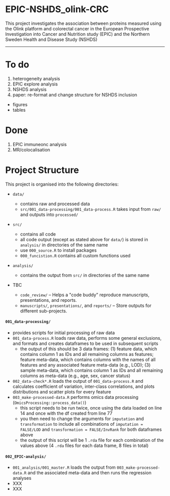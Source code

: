 # EPIC-NSHDS_olink-CRC

This project investigates the association between proteins measured using the Olink platform and colorectal cancer in the European Prospective Investigation into Cancer and Nutrition study (EPIC) and the Northern Sweden Health and Disease Study (NSHDS)


---

# To do
1. heterogeneity analysis
2. EPIC explore analysis
2. NSHDS analysis
3. paper: re-format and change structure for NSHDS inclusion
  - figures
  - tables

# Done
1. EPIC immuneonc analysis
2. MR/colocalisation

# Project  Structure  
This project is organised into the following directories:  

- `data/`
    - contains raw and processed data
    - `src/001_data-processing/001_data-process.R` takes input from `raw/` and outputs into `processed/`
- `src/`
    - contains all code
    - all code output (except as stated above for `data/`) is stored in `analysis/` in directories of the same name
    - use `000_source.R` to install packages
    - `000_funcistion.R` contains all custom functions used
- `analysis/`
    - contains the output from `src/` in directories of the same name

- TBC
    - `code_review/` – Helps a "code buddy" reproduce manuscripts, presentations, and reports.
    - `manuscripts/`, `presentations/`, and `reports/` – Store outputs for different sub-projects.

#### `001_data-processing/`
- provides scripts for initial processing of raw data
- `001_data-process.R` loads raw data, performs some general exclusions, and formats and creates dataframes to be used in subsequent scripts
    - the output of this should be 3 data frames: (1) feature data, which contains column 1 as IDs and all remaining columns as features; feature meta-data, which contains columns with the names of all features and any associated feature meta-data (e.g., LOD); (3) sample meta-data, which contains column 1 as IDs and all remaining columns as meta-data (e.g., age, sex, cancer status)
- `002_data-check*.R` loads the output of `001_data-process.R` and calculates coefficient of variation, inter-class correlations, and plots distributions and scatter plots for every feature
- `003_make-processed-data.R` performs omics data processing (`OmicsProcessing::process_data()`)
    - this script needs to be run twice, once using the data loaded on line 14 and once with the df created from line 77
    - you then need to change the arguments for `imputation` and `transformation` to include all combinations of `imputation = FALSE/LOD` and `transformation = FALSE/InvRank` for both dataframes above
    - the output of this script will be 1 `.rda` file for each combination of the values above (4 `.rda` files for each data frame, 8 files in total)

#### `002_EPIC-analysis/`
- `001_analysis/001_master.R` loads the output from `003_make-processed-data.R` and the associated meta-data and then runs the regression analyses
- XXX
- XXX


